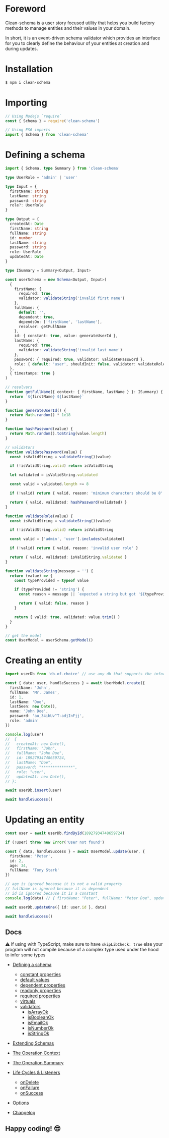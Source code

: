 # Foreword

Clean-schema is a user story focused utility that helps you build factory methods to manage entities and their values in your domain.

In short, it is an event-driven schema validator which provides an interface for you to clearly define the behaviour of your entities at creation and during updates.

# Installation

```bash
$ npm i clean-schema
```

# Importing

```js
// Using Nodejs `require`
const { Schema } = require('clean-schema')

// Using ES6 imports
import { Schema } from 'clean-schema'
```

# Defining a schema

```ts
import { Schema, type Summary } from 'clean-schema'

type UserRole = 'admin' | 'user'

type Input = {
  firstName: string
  lastName: string
  password: string
  role?: UserRole
}

type Output = {
  createdAt: Date
  firstName: string
  fullName: string
  id: number
  lastName: string
  password: string
  role: UserRole
  updatedAt: Date
}

type ISummary = Summary<Output, Input>

const userSchema = new Schema<Output, Input>(
  {
    firstName: {
      required: true,
      validator: validateString('invalid first name')
    },
    fullName: {
      default: '',
      dependent: true,
      dependsOn: ['firstName', 'lastName'],
      resolver: getFullName
    },
    id: { constant: true, value: generateUserId },
    lastName: {
      required: true,
      validator: validateString('invalid last name')
    },
    password: { required: true, validator: validatePassword },
    role: { default: 'user', shouldInit: false, validator: validateRole }
  },
  { timestamps: true }
)

// resolvers
function getFullName({ context: { firstName, lastName } }: ISummary) {
  return `${firstName} ${lastName}`
}

function generateUserId() {
  return Math.random() * 1e18
}

function hashPassword(value) {
  return Math.random().toString(value.length)
}

// validators
function validatePassword(value) {
  const isValidString = validateString()(value)

  if (!isValidString.valid) return isValidString

  let validated = isValidString.validated

  const valid = validated.length >= 8

  if (!valid) return { valid, reason: 'minimum characters should be 8' }

  return { valid, validated: hashPassword(validated) }
}

function validateRole(value) {
  const isValidString = validateString()(value)

  if (!isValidString.valid) return isValidString

  const valid = ['admin', 'user'].includes(validated)

  if (!valid) return { valid, reason: 'invalid user role' }

  return { valid, validated: isValidString.validated }
}

function validateString(message = '') {
  return (value) => {
    const typeProvided = typeof value

    if (typeProvided != 'string') {
      const reason = message || `expected a string but got '${typeProvided}'`

      return { valid: false, reason }
    }

    return { valid: true, validated: value.trim() }
  }
}

// get the model
const UserModel = userSchema.getModel()
```

# Creating an entity

```ts
import userDb from 'db-of-choice' // use any db that supports the information you are modelling

const { data: user, handleSuccess } = await UserModel.create({
  firstName: 'John',
  fullName: 'Mr. James',
  id: 1,
  lastName: 'Doe',
  lastSeen: new Date(),
  name: 'John Doe',
  password: 'au_34ibUv^T-adjInFjj',
  role: 'admin'
})

console.log(user)
//  {
//   createdAt: new Date(),
//   firstName: "John",
//   fullName: "John Doe",
//   id: 18927934748659724,
//   lastName: "Doe",
//   password: "**************",
//   role: "user",
//   updatedAt: new Date(),
// };

await userDb.insert(user)

await handleSuccess()
```

# Updating an entity

```ts
const user = await userDb.findById(18927934748659724)

if (!user) throw new Error('User not found')

const { data, handleSuccess } = await UserModel.update(user, {
  firstName: 'Peter',
  id: 2,
  age: 34,
  fullName: 'Tony Stark'
})

// age is ignored because it is not a valid property
// fullName is ignored because it is dependent
// id is ignored because it is a constant
console.log(data) // { firstName: "Peter", fullName: "Peter Doe", updatedAt: new Date() }

await userDb.updateOne({ id: user.id }, data)

await handleSuccess()
```

## Docs

⚠️ If using with TypeScript, make sure to have `skipLibCheck: true` else your program will not compile because of a complex type used under the hood to infer some types

- [Defining a schema](./docs/v3.4.0/schema/definition/index.md#defining-a-schema)
  - [constant properties](./docs/v3.0.0/schema/definition/constants.md#constant-properties)
  - [default values](./docs/v3.0.0/schema/definition/defaults.md#default-values)
  - [dependent properties](./docs/v3.4.0/schema/definition/dependents.md#dependent-properties)
  - [readonly properties](./docs/v3.0.0/schema/definition/readonly.md#readonly-properties)
  - [required properties](./docs/v3.4.0/schema/definition/required.md#required-properties)
  - [virtuals](./docs/v3.4.0/schema/definition/virtuals.md#virtual-properties)
  - [validators](./docs/v3.4.0/validate/index.md#validators)
    - [isArrayOk](./docs/v2.6.0/validate/isArrayOk.md)
    - [isBooleanOk](./docs/v2.6.0/validate/isBooleanOk.md)
    - [isEmailOk](./docs/v2.6.0/validate/isEmailOk.md)
    - [isNumberOk](./docs/v2.6.0/validate/isNumberOk.md)
    - [isStringOk](./docs/v3.4.0/validate/isStringOk.md)
- [Extending Schemas](./docs/v3.4.0/schema/definition/extend-schemas.md#extending-schemas)
- [The Operation Context](./docs/v3.4.0/schema/definition/life-cycles.md#the-operation-context)
- [The Operation Summary](./docs/v3.4.0/schema/definition/life-cycles.md#the-operation-summary)
- [Life Cycles & Listeners](./docs/v3.4.0/schema/definition/life-cycles.md#life-cycle-listeners)

  - [onDelete](./docs/v3.4.0/schema/definition/life-cycles.md#ondelete)
  - [onFailure](./docs/v3.4.0/schema/definition/life-cycles.md#onfailure)
  - [onSuccess](./docs/v3.4.0/schema/definition/life-cycles.md#onsuccess)

- [Options](./docs/v3.4.0/schema/definition/index.md#options)

- [Changelog](./docs/CHANGELOG.md#changelog)

## Happy coding! 😎
